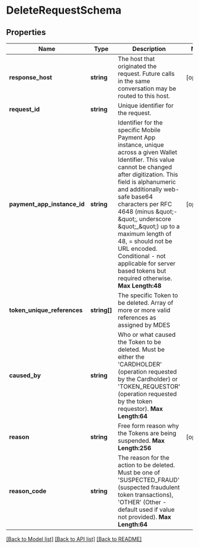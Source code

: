 # DeleteRequestSchema

## Properties
Name | Type | Description | Notes
------------ | ------------- | ------------- | -------------
**response_host** | **string** | The host that originated the request. Future calls in the same conversation may be routed to this host. | [optional] 
**request_id** | **string** | Unique identifier for the request. | 
**payment_app_instance_id** | **string** | Identifier for the specific Mobile Payment App instance, unique across a given Wallet Identifier. This value cannot be changed after digitization. This field is alphanumeric and additionally web-safe base64 characters per RFC 4648 (minus \&quot;-\&quot;, underscore \&quot;_\&quot;) up to a maximum length of 48, &#x3D; should not be URL encoded. Conditional - not applicable for server based tokens but required otherwise.     __Max Length:48__ | [optional] 
**token_unique_references** | **string[]** | The specific Token to be deleted. Array of more or more valid references as assigned by MDES | 
**caused_by** | **string** | Who or what caused the Token to be deleted. Must be either the &#39;CARDHOLDER&#39; (operation requested by the Cardholder) or &#39;TOKEN_REQUESTOR&#39; (operation requested by the token requestor).    __Max Length:64__ | 
**reason** | **string** | Free form reason why the Tokens are being suspended.     __Max Length:256__ | [optional] 
**reason_code** | **string** | The reason for the action to be deleted. Must be one of &#39;SUSPECTED_FRAUD&#39; (suspected fraudulent token transactions), &#39;OTHER&#39; (Other - default used if value not provided).     __Max Length:64__ | 

[[Back to Model list]](../README.md#documentation-for-models) [[Back to API list]](../README.md#documentation-for-api-endpoints) [[Back to README]](../README.md)


